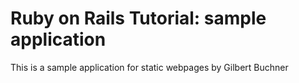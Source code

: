# Ruby on Rails Tutorial: sample application

This is a sample application for static webpages
by Gilbert Buchner
